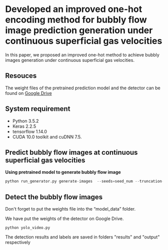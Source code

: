 # Developed an improved one-hot encoding method for bubbly flow image prediction generation under continuous superficial gas velocities

In this paper, we proposed an improved one-hot method to achieve bubbly images generation under continuous superficial gas velocities.

## Resouces

The weight files of the pretrained prediction model and the detector can be found on [Google Drive](https://drive.google.com/drive/folders/1yabGWhDVhZF-wJRkcB1fvQlKVyysC5Vf?usp=sharing)

## System requirement
* Python 3.5.2 
* Keras 2.2.5 
* tensorflow 1.14.0 
* CUDA 10.0 toolkit and cuDNN 7.5.

## Predict bubbly flow images at continuous superficial gas velocities

**Using pretrained model to generate bubbly flow image**
```python
python run_generator.py generate-images  --seeds=seed_num --truncation-psi=1.0 --label 1.0 0.0 0.0 0.0 0.0 --network=path_to_pkl
```

## Detect the bubbly flow images
Don't forget to put the weights file into the “model_data” folder.

We have put the weights of the detector on Google Drive.

```
python yolo_video.py
```
The detection results and labels are saved in folders "results" and "output" respectively
